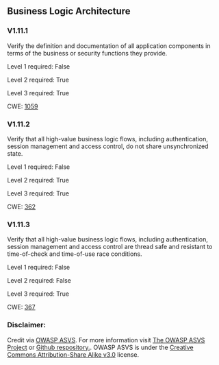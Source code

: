 ##  Business Logic Architecture

### V1.11.1

Verify the definition and documentation of all application components in terms of the business or security functions they provide.

Level 1 required: False

Level 2 required: True

Level 3 required: True

CWE: [1059](https://cwe.mitre.org/data/definitions/1059)

### V1.11.2

Verify that all high-value business logic flows, including authentication, session management and access control, do not share unsynchronized state.

Level 1 required: False

Level 2 required: True

Level 3 required: True

CWE: [362](https://cwe.mitre.org/data/definitions/362)

### V1.11.3

Verify that all high-value business logic flows, including authentication, session management and access control are thread safe and resistant to time-of-check and time-of-use race conditions.

Level 1 required: False

Level 2 required: False

Level 3 required: True

CWE: [367](https://cwe.mitre.org/data/definitions/367)



### Disclaimer:

Credit via [OWASP ASVS](https://owasp.org/www-project-application-security-verification-standard/). For more information visit [The OWASP ASVS Project](https://owasp.org/www-project-application-security-verification-standard/) or [Github respository.](https://github.com/OWASP/ASVS). OWASP ASVS is under the [Creative Commons Attribution-Share Alike v3.0](https://creativecommons.org/licenses/by-sa/3.0/) license.
